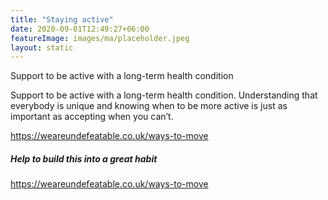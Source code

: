```yaml
---
title: "Staying active"
date: 2020-09-01T12:49:27+06:00
featureImage: images/ma/placeholder.jpeg
layout: static
---
```


Support to be active with a long-term health condition

Support to be active with a long-term health condition. Understanding that everybody is unique and knowing when to be more active is just as important as accepting when you can’t.



https://weareundefeatable.co.uk/ways-to-move

##### Help to build this into a great habit

https://weareundefeatable.co.uk/ways-to-move








